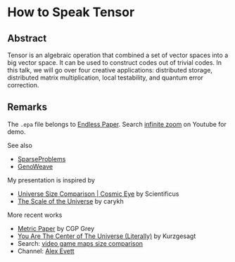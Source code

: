 # How to Speak Tensor

## Abstract

Tensor is an algebraic operation that combined a set of vector spaces into a big vector space.
It can be used to construct codes out of trivial codes.
In this talk, we will go over four creative applications:
distributed storage, distributed matrix multiplication, local testability, and quantum error correction.


## Remarks

The `.epa` file belongs to [Endless Paper](https://endlesspaper.app).
Search [infinite zoom](https://www.youtube.com/results?search_query=infinite+zoom)
on Youtube for demo.

See also
* [SparseProblems](https://github.com/Symbol1/SparseProblems)
* [GenoWeave](https://github.com/Symbol1/GenoWeave)

My presentation is inspired by
* [Universe Size Comparison | Cosmic Eye](https://www.youtube.com/watch?v=8Are9dDbW24) by Scientificus
* [The Scale of the Universe](https://www.youtube.com/watch?v=uaGEjrADGPA) by carykh

More recent works
* [Metric Paper](https://www.youtube.com/watch?v=pUF5esTscZI) by CGP Grey
* [You Are The Center of The Universe (Literally)](https://www.youtube.com/watch?v=Z_1Q0XB4X0Y) by Kurzgesagt
* Search: [video game maps size comparison](https://www.youtube.com/results?search_query=video+game+maps+size+comparison)
* Channel: [Alex Evett](https://www.youtube.com/@AlexEvett55/videos)
